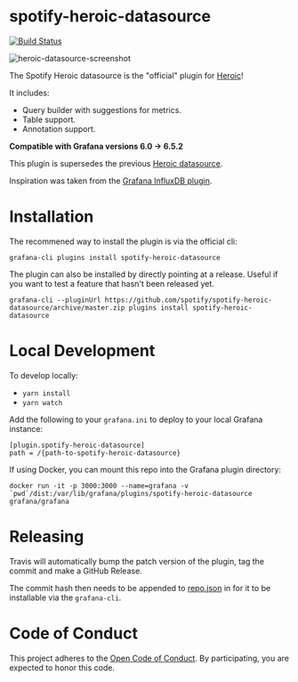 # spotify-heroic-datasource

[![Build Status](https://travis-ci.org/spotify/spotify-heroic-datasource.svg?branch=master)](https://travis-ci.org/spotify/spotify-heroic-datasource)

![heroic-datasource-screenshot](https://github.com/spotify/spotify-heroic-datasource/raw/master/heroic-datasource-screenshot.png "Heroic Datasource Plugin")

The Spotify Heroic datasource is the "official" plugin for [Heroic](https://github.com/spotify/heroic)!

It includes:
* Query builder with suggestions for metrics.
* Table support.
* Annotation support.

**Compatible with Grafana versions 6.0 -> 6.5.2**

This plugin is supersedes the previous [Heroic datasource](https://github.com/udoprog/udoprog-heroic-datasource).

Inspiration was taken from the [Grafana InfluxDB plugin](https://github.com/grafana/grafana/tree/master/public/app/plugins/datasource/influxdb).


# Installation

The recommened way to install the plugin is via the official cli: 

`grafana-cli plugins install spotify-heroic-datasource`


The plugin can also be installed by directly pointing at a release. Useful if you want to test a feature that hasn't been released yet.

`grafana-cli --pluginUrl https://github.com/spotify/spotify-heroic-datasource/archive/master.zip plugins install spotify-heroic-datasource`


# Local Development

To develop locally:
- `yarn install`
- `yarn watch`

Add the following to your `grafana.ini` to deploy to your local Grafana instance:
```
[plugin.spotify-heroic-datasource]
path = /{path-to-spotify-heroic-datasource}
```

If using Docker, you can mount this repo into the Grafana plugin directory:

```
docker run -it -p 3000:3000 --name=grafana -v `pwd`/dist:/var/lib/grafana/plugins/spotify-heroic-datasource grafana/grafana
```


# Releasing

Travis will automatically bump the patch version of the plugin, tag the commit and make a GitHub Release.

The commit hash then needs to be appended to [repo.json](https://github.com/grafana/grafana-plugin-repository/blob/master/repo.json) in for it to be installable
via the `grafana-cli`.



# Code of Conduct

This project adheres to the [Open Code of Conduct][code-of-conduct]. By participating, you are expected to honor this code.

[code-of-conduct]: https://github.com/spotify/code-of-conduct/blob/master/code-of-conduct.md
